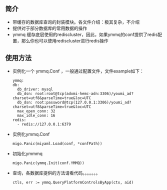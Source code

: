 ## 简介
* 带缓存的数据库查询的封装模块。各文件介绍：极其复杂，不介绍
* 提供对于部分数据库的常用数据的操作
* ymmq 缓存底层使用的rediscluster，因此，如果ymmq的conf提供了redis配置，那么你也可以使用rediscluster进行redis操作

## 使用方法
* 实例化一个 ymmq.Conf ，一般通过配置文件，文件example如下：
  ```
  ymmq:
  db:
    db_driver: mysql
    db_dsn: root:root@tcp(adxmi-hemc-adn:3306)/youmi_ad?charset=utf8&parseTime=true&loc=UTC
    db_dsn: root:password@tcp(127.0.0.1:3306)/youmi_ad?charset=utf8&parseTime=true&loc=UTC
    max_open_conn: 32
    max_idle_conn: 16
  redis:
    - redis://127.0.0.1:6379
  ```
* 实例化ymmq.Conf
    ```
    migo.Panic(miyaml.Load(conf, *confPath))  
    ```
* 初始化ymmmq
  ```
  migo.Panic(ymmq.Init(conf.YMMQ))
  ```
* 查询，各数据库提供的方法请看代码。。。。。。。
    ```
    ctls, err := ymmq.QueryPlatformControlsByApp(ctx, aid)
    ```
